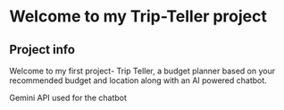 # Welcome to my Trip-Teller project

## Project info

Welcome to my first project- Trip Teller, a budget planner based on your recommended budget and location
along with an AI powered chatbot.

Gemini API used for the chatbot


